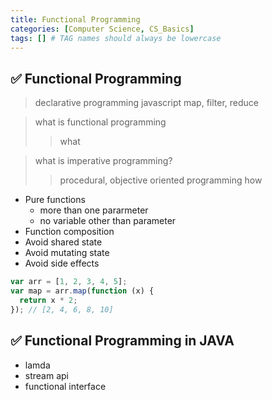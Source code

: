 ```yaml
---
title: Functional Programming
categories: [Computer Science, CS_Basics]
tags: [] # TAG names should always be lowercase
---
```


## ✅ Functional Programming

> declarative programming
> javascript map, filter, reduce

> what is functional programming
>
> > what

> what is imperative programming?
>
> > procedural, objective oriented programming
> > how

- Pure functions
  - more than one pararmeter
  - no variable other than parameter
- Function composition
- Avoid shared state
- Avoid mutating state
- Avoid side effects

```javascript
var arr = [1, 2, 3, 4, 5];
var map = arr.map(function (x) {
  return x * 2;
}); // [2, 4, 6, 8, 10]
```

## ✅ Functional Programming in JAVA

- lamda
- stream api
- functional interface
